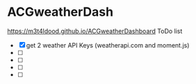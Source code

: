 # ACGweatherDash

https://m3t4ldood.github.io/ACGweatherDashboard
ToDo list
- [X] get 2 weather API Keys (weatherapi.com and moment.js)
- [ ] 
- [ ] 
- [ ] 
- [ ] 
